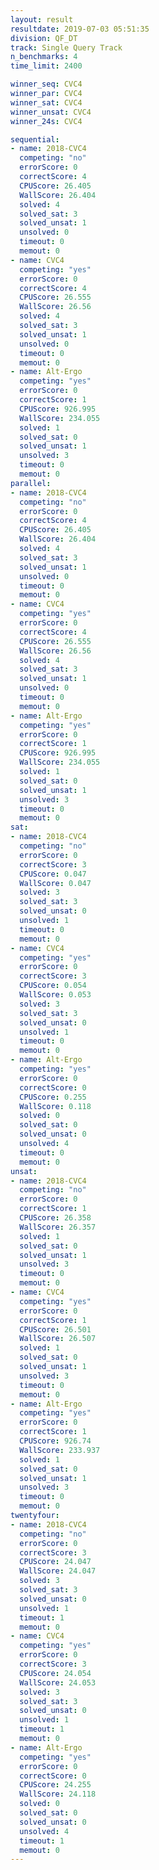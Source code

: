 ```yaml
---
layout: result
resultdate: 2019-07-03 05:51:35
division: QF_DT
track: Single Query Track
n_benchmarks: 4
time_limit: 2400

winner_seq: CVC4
winner_par: CVC4
winner_sat: CVC4
winner_unsat: CVC4
winner_24s: CVC4

sequential:
- name: 2018-CVC4
  competing: "no"
  errorScore: 0
  correctScore: 4
  CPUScore: 26.405
  WallScore: 26.404
  solved: 4
  solved_sat: 3
  solved_unsat: 1
  unsolved: 0
  timeout: 0
  memout: 0
- name: CVC4
  competing: "yes"
  errorScore: 0
  correctScore: 4
  CPUScore: 26.555
  WallScore: 26.56
  solved: 4
  solved_sat: 3
  solved_unsat: 1
  unsolved: 0
  timeout: 0
  memout: 0
- name: Alt-Ergo
  competing: "yes"
  errorScore: 0
  correctScore: 1
  CPUScore: 926.995
  WallScore: 234.055
  solved: 1
  solved_sat: 0
  solved_unsat: 1
  unsolved: 3
  timeout: 0
  memout: 0
parallel:
- name: 2018-CVC4
  competing: "no"
  errorScore: 0
  correctScore: 4
  CPUScore: 26.405
  WallScore: 26.404
  solved: 4
  solved_sat: 3
  solved_unsat: 1
  unsolved: 0
  timeout: 0
  memout: 0
- name: CVC4
  competing: "yes"
  errorScore: 0
  correctScore: 4
  CPUScore: 26.555
  WallScore: 26.56
  solved: 4
  solved_sat: 3
  solved_unsat: 1
  unsolved: 0
  timeout: 0
  memout: 0
- name: Alt-Ergo
  competing: "yes"
  errorScore: 0
  correctScore: 1
  CPUScore: 926.995
  WallScore: 234.055
  solved: 1
  solved_sat: 0
  solved_unsat: 1
  unsolved: 3
  timeout: 0
  memout: 0
sat:
- name: 2018-CVC4
  competing: "no"
  errorScore: 0
  correctScore: 3
  CPUScore: 0.047
  WallScore: 0.047
  solved: 3
  solved_sat: 3
  solved_unsat: 0
  unsolved: 1
  timeout: 0
  memout: 0
- name: CVC4
  competing: "yes"
  errorScore: 0
  correctScore: 3
  CPUScore: 0.054
  WallScore: 0.053
  solved: 3
  solved_sat: 3
  solved_unsat: 0
  unsolved: 1
  timeout: 0
  memout: 0
- name: Alt-Ergo
  competing: "yes"
  errorScore: 0
  correctScore: 0
  CPUScore: 0.255
  WallScore: 0.118
  solved: 0
  solved_sat: 0
  solved_unsat: 0
  unsolved: 4
  timeout: 0
  memout: 0
unsat:
- name: 2018-CVC4
  competing: "no"
  errorScore: 0
  correctScore: 1
  CPUScore: 26.358
  WallScore: 26.357
  solved: 1
  solved_sat: 0
  solved_unsat: 1
  unsolved: 3
  timeout: 0
  memout: 0
- name: CVC4
  competing: "yes"
  errorScore: 0
  correctScore: 1
  CPUScore: 26.501
  WallScore: 26.507
  solved: 1
  solved_sat: 0
  solved_unsat: 1
  unsolved: 3
  timeout: 0
  memout: 0
- name: Alt-Ergo
  competing: "yes"
  errorScore: 0
  correctScore: 1
  CPUScore: 926.74
  WallScore: 233.937
  solved: 1
  solved_sat: 0
  solved_unsat: 1
  unsolved: 3
  timeout: 0
  memout: 0
twentyfour:
- name: 2018-CVC4
  competing: "no"
  errorScore: 0
  correctScore: 3
  CPUScore: 24.047
  WallScore: 24.047
  solved: 3
  solved_sat: 3
  solved_unsat: 0
  unsolved: 1
  timeout: 1
  memout: 0
- name: CVC4
  competing: "yes"
  errorScore: 0
  correctScore: 3
  CPUScore: 24.054
  WallScore: 24.053
  solved: 3
  solved_sat: 3
  solved_unsat: 0
  unsolved: 1
  timeout: 1
  memout: 0
- name: Alt-Ergo
  competing: "yes"
  errorScore: 0
  correctScore: 0
  CPUScore: 24.255
  WallScore: 24.118
  solved: 0
  solved_sat: 0
  solved_unsat: 0
  unsolved: 4
  timeout: 1
  memout: 0
---
```

